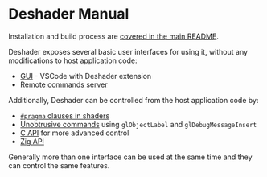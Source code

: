 # Deshader Manual

Installation and build process are [covered in the main README](../README.md).

Deshader exposes several basic user interfaces for using it, without any modifications to host application code:
- [GUI](GUI.md) - VSCode with Deshader extension
- [Remote commands server](Commands.md)

Additionally, Deshader can be controlled from the host application code by:
- [`#pragma` clauses in shaders](Shaders.md)
- [Unobtrusive commands](API.md#unobtrusive-commands) using `glObjectLabel` and `glDebugMessageInsert`
- [C API](API.md#c-api) for more advanced control
- [Zig API](API.md#zig-api)

Generally more than one interface can be used at the same time and they can control the same features.